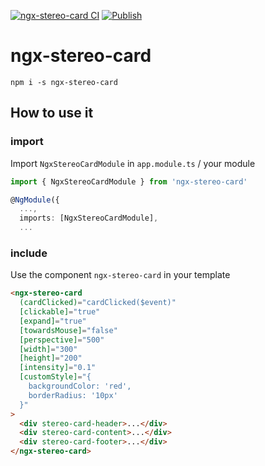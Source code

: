 [![ngx-stereo-card CI](https://github.com/Wurmloch/ngx-stereo-card/actions/workflows/ci.yml/badge.svg)](https://github.com/Wurmloch/ngx-stereo-card/actions/workflows/ci.yml)
[![Publish](https://github.com/Wurmloch/ngx-stereo-card/actions/workflows/publish.yml/badge.svg)](https://github.com/Wurmloch/ngx-stereo-card/actions/workflows/publish.yml)

# ngx-stereo-card

`npm i -s ngx-stereo-card`

## How to use it

### import

Import `NgxStereoCardModule` in `app.module.ts` / your module

```ts
import { NgxStereoCardModule } from 'ngx-stereo-card'

@NgModule({
  ...,
  imports: [NgxStereoCardModule],
  ...
```

### include

Use the component `ngx-stereo-card` in your template

```html
<ngx-stereo-card
  (cardClicked)="cardClicked($event)"
  [clickable]="true"
  [expand]="true"
  [towardsMouse]="false"
  [perspective]="500"
  [width]="300"
  [height]="200"
  [intensity]="0.1"
  [customStyle]="{
    backgroundColor: 'red',
    borderRadius: '10px'
  }"
>
  <div stereo-card-header>...</div>
  <div stereo-card-content>...</div>
  <div stereo-card-footer>...</div>
</ngx-stereo-card>
```
